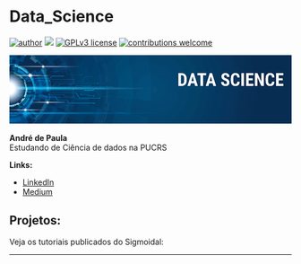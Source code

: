 # Data_Science
[![author](https://img.shields.io/badge/author-carlosfab-red.svg)](https://www.linkedin.com/in/carlosfab) [![](https://img.shields.io/badge/python-3.7+-blue.svg)](https://www.python.org/downloads/release/python-365/) [![GPLv3 license](https://img.shields.io/badge/License-GPLv3-blue.svg)](http://perso.crans.org/besson/LICENSE.html) [![contributions welcome](https://img.shields.io/badge/contributions-welcome-brightgreen.svg?style=flat)](https://github.com/carlosfab/data_science/issues)

<p align="center">
  <img src="banner.png" >
</p>

**André de Paula** <br>
Estudando de Ciência de dados na PUCRS

**Links:**
* [LinkedIn](https://www.linkedin.com/in/andredepaulapachecosantos)
* [Medium](https://www.medium.com)


## Projetos:
Veja os tutoriais publicados do Sigmoidal:

* **





